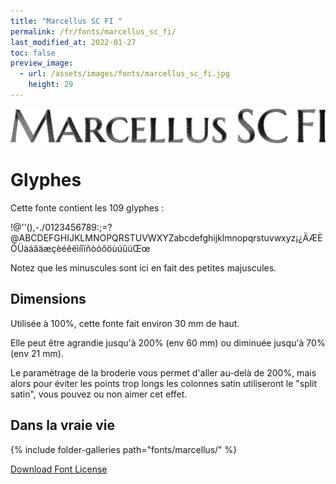 ```yaml
---
title: "Marcellus SC FI "
permalink: /fr/fonts/marcellus_sc_fi/
last_modified_at: 2022-01-27
toc: false
preview_image:
  - url: /assets/images/fonts/marcellus_sc_fi.jpg
    height: 29
---
```

![MarcellusSCFI](/assets/images/fonts/marcellus_sc_fi.jpg)


# Glyphes

Cette fonte contient les 109 glyphes :
	
!@'’(),-./0123456789:;=?@ABCDEFGHIJKLMNOPQRSTUVWXYZabcdefghijklmnopqrstuvwxyz¡¿ÄÆÈÖÜàáâäæçèéêëìíîïñòóôöùúûüŒœ

Notez que les minuscules sont ici en fait des petites majuscules.

## Dimensions

Utilisée à 100%, cette fonte fait environ 30 mm de haut.

Elle peut être agrandie jusqu'à 200% (env 60  mm) ou diminuée jusqu'à 70% (env  21 mm).

Le paramètrage de la broderie vous permet d'aller au-delà de 200%, mais alors pour éviter les points trop longs les colonnes satin utiliseront le "split satin", vous pouvez ou non aimer cet effet.

## Dans la vraie vie

{% include folder-galleries path="fonts/marcellus/" %}



[Download Font License](https://github.com/inkstitch/inkstitch/tree/main/fonts/marcelusSC_FI/LICENSE)
